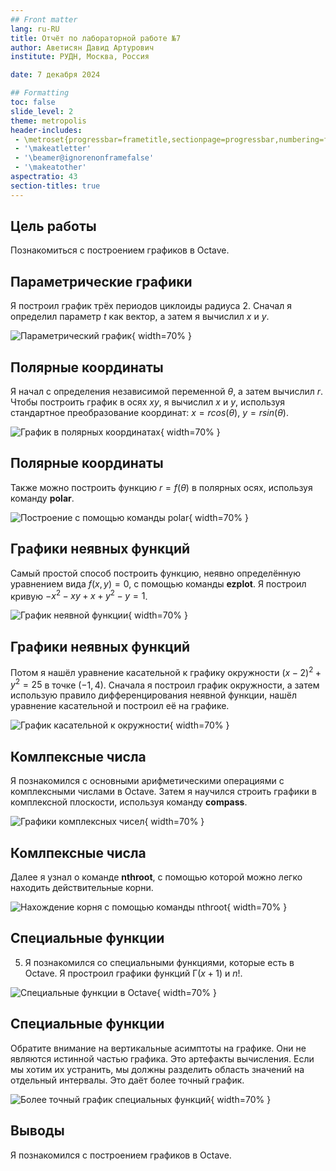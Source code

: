 ```yaml
---
## Front matter
lang: ru-RU
title: Отчёт по лабораторной работе №7
author: Аветисян Давид Артурович
institute: РУДН, Москва, Россия

date: 7 декабря 2024

## Formatting
toc: false
slide_level: 2
theme: metropolis
header-includes: 
 - \metroset{progressbar=frametitle,sectionpage=progressbar,numbering=fraction}
 - '\makeatletter'
 - '\beamer@ignorenonframefalse'
 - '\makeatother'
aspectratio: 43
section-titles: true
---
```


## Цель работы

Познакомиться с построением графиков в Octave.

## Параметрические графики

Я построил график трёх периодов циклоиды радиуса 2. Сначал я определил параметр $t$ как вектор, а затем я вычислил $x$ и $y$.

![Параметрический график](image07/image_01.png){ width=70% }

## Полярные координаты

Я начал с определения независимой переменной $\theta$, а затем вычислил $r$. Чтобы построить график в осях $xy$, я вычислил $x$ и $y$, используя стандартное преобразование координат: $x=rcos(\theta)$, $y=rsin(\theta)$. 

![График в полярных координатах](image07/image_02.png){ width=70% }

## Полярные координаты

Также можно построить функцию $r=f(\theta)$ в полярных осях, используя команду **polar**.

![Построение с помощью команды polar](image07/image_03.png){ width=70% }

## Графики неявных функций

Самый простой способ построить функцию, неявно определённую уравнением вида $f(x,y)=0$, с помощью команды **ezplot**. Я построил кривую $-x^2-xy+x+y^2-y=1$.

![График неявной функции](image07/image_04.png){ width=70% }

## Графики неявных функций

Потом я нашёл уравнение касательной к графику окружности $(x-2)^2+y^2=25$ в точке $(-1,4)$. Сначала я построил график окружности, а затем использую правило дифференцирования неявной функции, нашёл уравнение касательной и построил её на графике.

![График касательной к окружности](image07/image_05.png){ width=70% }

## Комлпексные числа

Я познакомился с основными арифметическими операциями с комплексными числами в Octave. Затем я научился строить графики в комплексной плоскости, используя команду **compass**. 

![Графики комплексных чисел](image07/image_06.png){ width=70% }

## Комлпексные числа

Далее я узнал о команде **nthroot**, с помощью которой можно легко находить действительные корни.

![Нахождение корня с помощью команды nthroot](image07/image_07.png){ width=70% }

## Специальные функции

5) Я познакомился со специальными функциями, которые есть в Octave. Я простроил графики функций Г$(x+1)$ и $n!$.

![Специальные функции в Octave](image07/image_08.png){ width=70% }

## Специальные функции

Обратите внимание на вертикальные асимптоты на графике. Они не являются истинной частью графика. Это артефакты вычисления. Если мы хотим их устранить, мы должны разделить область значений на отдельный интервалы. Это даёт более точный график.

![Более точный график специальных функций](image07/image_09.png){ width=70% }

## Выводы

Я познакомился с построением графиков в Octave.
